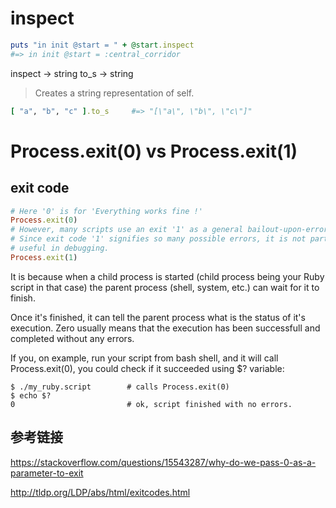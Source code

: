 # inspect

```ruby
puts "in init @start = " + @start.inspect
#=> in init @start = :central_corridor
```

inspect → string
to_s → string
>Creates a string representation of self.

```ruby
[ "a", "b", "c" ].to_s     #=> "[\"a\", \"b\", \"c\"]"
```

# Process.exit(0) vs  Process.exit(1)

## exit code

```ruby
# Here '0' is for 'Everything works fine !'
Process.exit(0)
# However, many scripts use an exit '1' as a general bailout-upon-error.
# Since exit code '1' signifies so many possible errors, it is not particularly
# useful in debugging.
Process.exit(1)
```    

It is because when a child process is started (child process being your Ruby script in that case) the parent process (shell, system, etc.) can wait for it to finish.

Once it's finished, it can tell the parent process what is the status of it's execution. Zero usually means that the execution has been successfull and completed without any errors.

If you, on example, run your script from bash shell, and it will call Process.exit(0), you could check if it succeeded using $? variable:

```shell
$ ./my_ruby.script        # calls Process.exit(0)
$ echo $?
0                         # ok, script finished with no errors.
```

## 参考链接

https://stackoverflow.com/questions/15543287/why-do-we-pass-0-as-a-parameter-to-exit

http://tldp.org/LDP/abs/html/exitcodes.html
